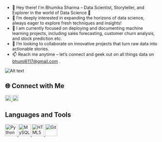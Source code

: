 
- 🌟 Hey there! I'm Bhumika Sharma – Data Scientist, Storyteller, and Explorer in the world of Data Science 🚀
- 👀 I’m deeply interested in expanding the horizons of data science, always eager to explore fresh techniques and insights!
- 🌱 I am currently focused on deploying and documenting machine learning projects, including sales forecasting, customer churn analysis, and stock prediction etc.
- 💞️ I’m looking to collaborate on innovative projects that turn raw data into actionable stories.
- 📫 Reach me anytime – let’s connect and geek out on all things data on bhumi6117@gmail.com .

![Alt text](https://i.pinimg.com/originals/c6/33/c2/c633c20ede82f0e0ced7d570dbe3a1f3.gif)

## 🌐 Connect with Me

<a href="https://www.linkedin.com/in/bhumika-sharma-5a40b4337/">
    <img src="https://cdn-icons-png.flaticon.com/512/174/174857.png" width="20" height="20">
</a>
<a href="https://x.com/bhumi6117?t=uldwUCy2JahJSlLVfK1N3w&s=09">
    <img src="https://cdn-icons-png.flaticon.com/512/733/733579.png" width="20" height="20">
</a>
<!---
<a href="https://youtube.com/@bhumisharma-nu2ve?si=K1pI7ThVCrlLLCCC">
    <img src="https://cdn-icons-png.flaticon.com/512/3670/3670147.png" width="20" height="20">
</a>
--->


## Languages and Tools

<a href="https://www.python.org/" target="_blank">
    <img src="https://cdn-icons-png.flaticon.com/512/5968/5968350.png" width="40" height="40" alt="Python" />
</a>
<a href="https://www.mysql.com/" target="_blank">
    <img src="https://cdn-icons-png.flaticon.com/512/1199/1199128.png" width="40" height="40" alt="MySQL" />
</a>

<a href="https://developer.mozilla.org/en-US/docs/Web/HTML" target="_blank">
    <img src="https://cdn-icons-png.flaticon.com/512/732/732212.png" width="40" height="40" alt="HTML5" />
</a>
<a href="https://git-scm.com/" target="_blank">
    <img src="https://cdn-icons-png.flaticon.com/512/2111/2111288.png" width="40" height="40" alt="Git" />
</a>

  

<!---
bhumii-sharma/bhumii-sharma is a ✨ special ✨ repository because its `README.md` (this file) appears on your GitHub profile.
You can click the Preview link to take a look at your changes.
--->

